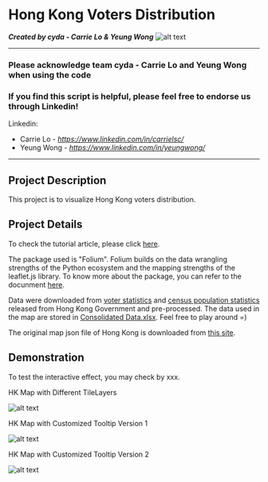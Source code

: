 # Hong Kong Voters Distribution
*<b>Created by cyda - Carrie Lo & Yeung Wong</b>*
![alt text](https://2.bp.blogspot.com/-JDCofS2Pvic/WxQCv_XstyI/AAAAAAAAABM/rWHKnG4ItnMULgmO_tWAuGTNL6kAexJlACK4BGAYYCw/s1000/tight%2Bbanner.png)

---------------------------------------------------------------------------------------------
### Please acknowledge <b>team cyda - Carrie Lo and Yeung Wong</b> when using the code

### If you find this script is helpful, please feel free to endorse us through Linkedin!
Linkedin:

* Carrie Lo - *https://www.linkedin.com/in/carrielsc/*
* Yeung Wong - *https://www.linkedin.com/in/yeungwong/*
---------------------------------------------------------------------------------------------
## Project Description
This project is to visualize Hong Kong voters distribution.

## Project Details
To check the tutorial article, please click [here](https://towardsdatascience.com/using-folium-to-generate-choropleth-map-with-customised-tooltips-12e4cec42af2).

The package used is "Folium". Folium builds on the data wrangling strengths of the Python ecosystem and the mapping strengths of the leaflet.js library. To know more about the package, you can refer to the docunment [here](https://python-visualization.github.io/folium/).

Data were downloaded from [voter statistics](https://www.voterregistration.gov.hk/chi/statistic2019.html) and [census population statistics](https://www.censtatd.gov.hk/hkstat/sub/sp150.jsp?productCode=B1130301) released from Hong Kong Government and pre-processed. The data used in the map are stored in [Consolidated Data.xlsx](https://github.com/cydalytics/HK_Voters_Distribution/blob/master/Consolidated%20Data.xlsx). Feel free to play around =)

The original map json file of Hong Kong is downloaded from [this site](https://abhijeet.carto.com/tables/hkg_adm1/public/map).

## Demonstration

To test the interactive effect, you may check by xxx.

HK Map with Different TileLayers

![alt text](https://camo.githubusercontent.com/05a050621f46528cee4726adbebad05747bdb4f4/68747470733a2f2f312e62702e626c6f6773706f742e636f6d2f2d49385953677a747161346f2f587251344d6444705f64492f41414141414141414146412f6d625771412d5356454c7379586d586d4b4936307654764a436e55376c58423541434c63424741735948512f733634302f53637265656e73686f74253242323032302d30352d3038253242617425324231322e33322e3130253242414d2e706e67)

HK Map with Customized Tooltip Version 1

![alt text](https://camo.githubusercontent.com/009fcc500544b6f1b1e05f2f38e107ac669d0dec/68747470733a2f2f312e62702e626c6f6773706f742e636f6d2f2d48714c54415a64654f6d342f58725132727643475230492f41414141414141414145302f6c7866654e564b42676245344d374a4d4262704c7444325f7351634e3843494c77434c63424741735948512f733634302f53637265656e73686f74253242323032302d30352d3038253242617425324231322e30332e3336253242414d2e706e67)

HK Map with Customized Tooltip Version 2

![alt text](https://camo.githubusercontent.com/6a3bbe500580e8c9e7f0101ac788250795f7edbd/68747470733a2f2f312e62702e626c6f6773706f742e636f6d2f2d7a5f485a3531684d49496b2f5872513272535f435452492f41414141414141414145772f396d5336707550467645672d5a4f713749634d674e6132664f6d5274334e796841434c63424741735948512f733634302f53637265656e73686f74253242323032302d30352d3038253242617425324231322e30342e3237253242414d2e706e67)
